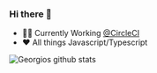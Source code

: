 ### Hi there 👋

<!--
**GeorgiosP/GeorgiosP** is a ✨ _special_ ✨ repository because its `README.md` (this file) appears on your GitHub profile.

Here are some ideas to get you started:

- 🔭 I’m currently working on ...
- 🌱 I’m currently learning ...
- 👯 I’m looking to collaborate on ...
- 🤔 I’m looking for help with ...
- 💬 Ask me about ...
- 📫 How to reach me: ...
- 😄 Pronouns: ...
- ⚡ Fun fact: ...
-->

- 👨‍💻 Currently Working [@CircleCI](https://github.com/circleci) 
- :heart: All things Javascript/Typescript

![Georgios github stats](https://github-readme-stats.vercel.app/api?username=GeorgiosP&show_icons=true&theme=nightowl&count_private=true)
